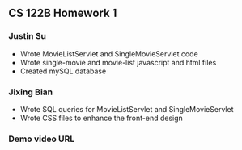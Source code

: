 ## CS 122B Homework 1

### Justin Su
- Wrote MovieListServlet and SingleMovieServlet code
- Wrote single-movie and movie-list javascript and html files
- Created mySQL database

### Jixing Bian
- Wrote SQL queries for MovieListServlet and SingleMovieServlet
- Wrote CSS files to enhance the front-end design

### Demo video URL
